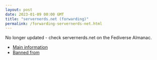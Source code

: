 ```yaml
---
layout: post
date: 2023-01-09 00:00 GMT
title: "servernerds.net (forwarding)"
permalink: /forwarding-servernerds-net.html
---
```


No longer updated - check servernerds.net on the Fediverse Almanac.

* [Main information](https://www.fediversealmanac.com/api/v1/instances/servernerds.net)
* [Banned from](https://www.fediversealmanac.com/api/v1/instances/servernerds.net/banned_from)


